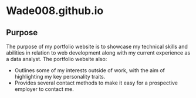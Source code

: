 # Wade008.github.io


## Purpose  
The purpose of my portfolio website is to showcase my technical skills and abilities in relation to web development along with my current experience as a data analyst. The portfolio website also:
-  Outlines some of my interests outside of work, with the aim of highlighting my key personality traits.  
- Provides several contact methods to make it easy for a prospective employer to contact me.
